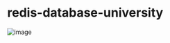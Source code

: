 # redis-database-university
![image](https://user-images.githubusercontent.com/81982349/190913739-89ff7281-ef19-4d8a-8dae-40802894876a.png)
